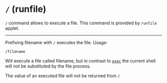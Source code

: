 # `/` (runfile)

`/` command allows to execute a file. This command is provided by `runfile` applet.

---

Prefixing filename with `/` executes the file. Usage:

```console
/filename
```

Will execute a file called filename, but in contrast to [`exec`](exec.md) the current shell will not be substituted by
the file process.

The value of an executed file will not be returned from `/`
